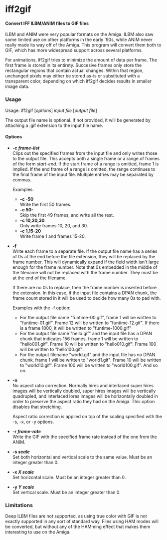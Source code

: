 # iff2gif
#### Convert IFF ILBM/ANIM files to GIF files

ILBM and ANIM were very popular formats on the Amiga. ILBM also saw some limited use on other platforms in
the early '90s, while ANIM never really made its way off of the Amiga. This program will convert them both to GIF,
which has more widespread support across several platforms.

For animations, iff2gif tries to minimize the amount of data per frame. The first frame is stored in its entirety. Succesive
frames only store the rectangular regions that contain actual changes. Within that region, unchanged pixels may either be
stored as-is or substituted with a transparent color, depending on which iff2gif decides results in smaller image data.

### Usage

Usage: iff2gif [*options*] *input file* [*output file*]

The output file name is optional. If not provided, it will be generated by attaching a .gif extension to the input file name.

#### Options

* **-c *frame-list***  
  Clips out the specified frames from the input file and only writes those to the output file.
  This accepts both a single frame or a range of frames of the form *start*-*end*. If the start frame of a range
  is omitted, frame 1 is implied. If the end frame of a range is omitted, the range continues to the final frame
  of the input file. Multiple entries may be separated by commas.

  Examples:
  - **-c -50**  
    Write the first 50 frames.
  - **-c 50-**  
    Skip the first 49 frames, and write all the rest.
  - **-c 10,20,30**  
    Only write frames 10, 20, and 30.
  - **-c 1,15-20**  
    Write frame 1 and frames 15-20.

* **-f**  
  Write each frame to a separate file. If the output file name has a series of 0s
  at the end before the file extension, they will be replaced by the frame
  number. This will dynamically expand if the field width isn't large
  enough for the frame number. Note that 0s embedded in the middle of the filename will
  not be replaced with the frame number. They must be at the end of the filename.
    
  If there are no 0s to replace, then the frame number is inserted before the extension. In this case,
  if the input file contains a DPAN chunk, the frame count stored in it will be used to decide how many
  0s to pad with.
    
  Examples with the -f option:
  - For the output file name "funtime-00.gif", frame 1 will be written to "funtime-01.gif".
    Frame 12 will be written to "funtime-12.gif". If there is a frame 1000, it
    will be written to "funtime-1000.gif"
  - For the output file name "hello.gif" and the input file has a DPAN chunk that
    indicates 156 frames, frame 1 will be written to "hello001.gif".
    Frame 10 will be written to "hello010.gif".
    Frame 100 will be written to "hello100.gif".
  - For the output filename "world.gif" and the input file has no DPAN chunk, frame 1
    will be written to "world1.gif". Frame 10 will be written to "world10.gif".
    Frame 100 will be written to "world100.gif". And so on.</dd>

* **-n**  
  No aspect ratio correction. Normally hires and interlaced super hires images will
  be vertically doubled, super hires images will be vertically quadrupled, and interlaced
  lores images will be horizontally doubled in order to preserve the aspect ratio they
  had on the Amiga. This option disables that stretching.
  
  Aspect ratio correction is applied on top of the scaling specified with the
  -s, -x, or -y options.

* **-r *frame-rate***  
  Write the GIF with the specified frame rate instead of the one from the ANIM.

* **-s *scale***  
  Set both horizontal and vertical scale to the same value. Must be an integer
  greater than 0.

* **-x *X scale***  
  Set horizontal scale. Must be an integer greater than 0.

* **-y *Y scale***  
  Set vertical scale. Must be an integer greater than 0.

### Limitations
Deep ILBM files are not supported, as using true color with GIF is not exactly supported in any sort of standard way. Files
using HAM modes will be converted, but without any of the HAMming effect that makes them interesting to use on the Amiga.
